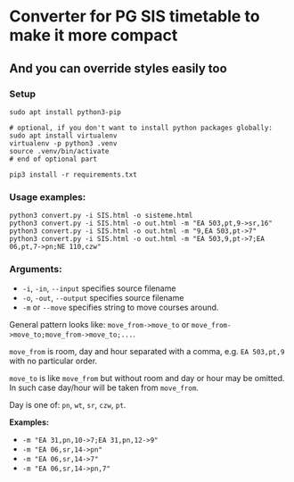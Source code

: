 
# Converter for PG SIS timetable to make it more compact
## And you can override styles easily too

### Setup ###

``` 
sudo apt install python3-pip

# optional, if you don't want to install python packages globally:
sudo apt install virtualenv
virtualenv -p python3 .venv
source .venv/bin/activate
# end of optional part

pip3 install -r requirements.txt
```

### Usage examples: ###
```
python3 convert.py -i SIS.html -o sisteme.html
python3 convert.py -i SIS.html -o out.html -m "EA 503,pt,9->sr,16"
python3 convert.py -i SIS.html -o out.html -m "9,EA 503,pt->7"
python3 convert.py -i SIS.html -o out.html -m "EA 503,9,pt->7;EA 06,pt,7->pn;NE 110,czw"
```

### Arguments: ###
- `-i`, `-in`, `--input` specifies source filename
- `-o`, `-out`, `--output` specifies source filename
- `-m` or `--move` specifies string to move courses around.

General pattern looks like: `move_from->move_to` or `move_from->move_to;move_from->move_to;...`.

`move_from` is room, day and hour separated with a comma, e.g. `EA 503,pt,9` with no particular order.

`move_to` is like `move_from` but without room and day or hour may be omitted. In such case day/hour will be taken from `move_from`.

Day is one of: `pn`, `wt`, `sr`, `czw`, `pt`.

**Examples:**
- `-m "EA 31,pn,10->7;EA 31,pn,12->9"`
- `-m "EA 06,sr,14->pn"`
- `-m "EA 06,sr,14->7"`
- `-m "EA 06,sr,14->pn,7"`
